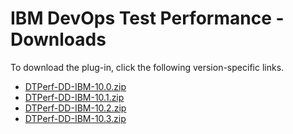 # IBM DevOps Test Performance - Downloads

To download the plug-in, click the following version-specific links.
- [DTPerf-DD-IBM-10.0.zip](https://raw.githubusercontent.com/UrbanCode/IBM-UCD-PLUGINS/main/files/IBMDevOpsTestPerf/DTPerf-DD-IBM-10.0.zip)
- [DTPerf-DD-IBM-10.1.zip](https://raw.githubusercontent.com/UrbanCode/IBM-UCD-PLUGINS/main/files/IBMDevOpsTestPerf/DTPerf-DD-IBM-10.1.zip)
- [DTPerf-DD-IBM-10.2.zip](https://raw.githubusercontent.com/UrbanCode/IBM-UCD-PLUGINS/main/files/IBMDevOpsTestPerf/DTPerf-DD-IBM-10.2.zip)
- [DTPerf-DD-IBM-10.3.zip](https://raw.githubusercontent.com/UrbanCode/IBM-UCD-PLUGINS/main/files/IBMDevOpsTestPerf/DTPerf-DD-IBM-10.3.zip)
